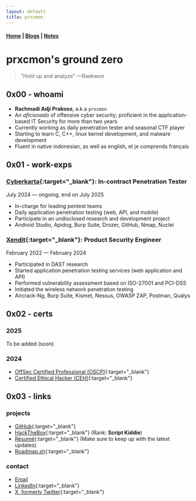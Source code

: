 ```yaml
---
layout: default
title: prxcmon
---
```


#### [Home](/) | [Blogs](/blogs/) | [Notes](/notes/) 

# prxcmon's ground zero
> "Hold up and analyze"
> —Raekwon

## 0x00 - whoami

- **Rachmadi Adji Prakoso**, a.k.a `prxcmon`
- An _aficionado_ of offensive cyber security; proficient in the application-based IT Security for more than two years
- Currently working as daily penetration tester and seasonal CTF player
- Starting to learn C, C++, linux kernel development, and malware development 
- Fluent in native indonesian, as well as english, et je comprends français

## 0x01 - work-exps

### [Cyberkarta](https://cyberkarta.com/){:target="_blank"}: In-contract Penetration Tester
July 2024 — ongoing, end on July 2025
- In-charge for leading pentest teams
- Daily application penetration testing (web, API, and mobile)
- Participate in an undisclosed research and development project
- Android Studio, Apidog, Burp Suite, Drozer, GitHub, Nmap, Nuclei

### [Xendit](https://www.xendit.co/en/){:target="_blank"}: Product Security Engineer
February 2022 — February 2024
- Participated in DAST research
- Started application penetration testing services (web application and API)
- Performed vulnerability assessment based on ISO-27001 and PCI-DSS
- Initiated the wireless network penetration testing
- Aircrack-Ng, Burp Suite, Kismet, Nessus, OWASP ZAP, Postman, Qualys

## 0x02 - certs

### 2025
To be added (soon)

### 2024
- [OffSec Certified Professional (OSCP)](https://www.credential.net/e7050ed1-562f-416e-8426-40430aa5d864){:target="_blank"}
- [Certified Ethical Hacker (CEH)](https://aspen.eccouncil.org/VerifyBadge?type=certification&a=tQElESQyYapLQfAGVofD9HOnBD5V/ceblk1nQwKZIZk=){:target="_blank"}

## 0x03 - links
### projects
- [GitHub](https://github.com/prxcmon){:target="_blank"}
- [HackTheBox](https://app.hackthebox.com/profile/369370){:target="_blank"} (Rank: **Script Kiddie**)
- [Résumé](/assets/resume,pdf){:target="_blank"} (Make sure to keep up with the latest updates)
- [Roadmap.sh](https://roadmap.sh/u/prxcmon){:target="_blank"}

### contact
- [Email](mailto:rchmdxp@proton.me)
- [LinkedIn](https://linkedin.com/in/rchmdaprks){:target="_blank"} 
- [X, formerly Twitter](https://x.com/prxcmon){:target="_blank"} 
